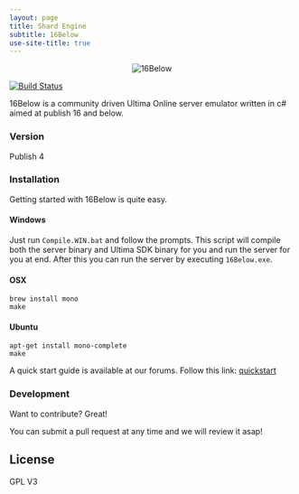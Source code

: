 ```yaml
---
layout: page
title: Shard Engine
subtitle: 16Below
use-site-title: true
---
```


<p align="center">
 <img src="Docs/images/16Below.png" title="16Below">
 </p>
 
[![Build Status](https://travis-ci.org/shardengine/16Below.svg?branch=master)](https://travis-ci.org/shardengine/16Below)

16Below is a community driven Ultima Online server emulator written in c# aimed at publish 16 and below.


### Version
Publish 4

### Installation

Getting started with 16Below is quite easy.

#### Windows
Just run `Compile.WIN.bat` and follow the prompts. This script will compile both the server binary and Ultima SDK binary for you and run the server for you at end. After this you can run the server by executing `16Below.exe`.

#### OSX
`brew install mono`  
`make`

#### Ubuntu
`apt-get install mono-complete`  
`make`

A quick start guide is available at our forums. Follow this link: [quickstart]

### Development

Want to contribute? Great!

You can submit a pull request at any time and we will review it asap!

License
----

GPL V3




   [16Below]: <https://shardengine.com/16Below>
   [quickstart]: <https://www.shardengine.com/tutorials/getting-started-with-16Below.2/>
